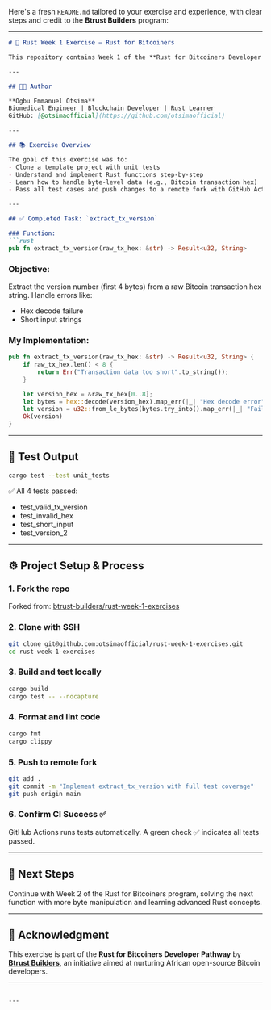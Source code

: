 Here's a fresh `README.md` tailored to your exercise and experience, with clear steps and credit to the **Btrust Builders** program:

---

````markdown
# 🦀 Rust Week 1 Exercise — Rust for Bitcoiners

This repository contains Week 1 of the **Rust for Bitcoiners Developer Pathway** by **Btrust Builders**. It provides a hands-on introduction to Rust programming with a Bitcoin context — focusing on parsing and understanding Bitcoin transactions at the bytecode level.

---

## 🧑‍💻 Author

**Ogbu Emmanuel Otsima**  
Biomedical Engineer | Blockchain Developer | Rust Learner  
GitHub: [@otsimaofficial](https://github.com/otsimaofficial)

---

## 📚 Exercise Overview

The goal of this exercise was to:
- Clone a template project with unit tests
- Understand and implement Rust functions step-by-step
- Learn how to handle byte-level data (e.g., Bitcoin transaction hex)
- Pass all test cases and push changes to a remote fork with GitHub Actions

---

## ✅ Completed Task: `extract_tx_version`

### Function:
```rust
pub fn extract_tx_version(raw_tx_hex: &str) -> Result<u32, String>
````

### Objective:

Extract the version number (first 4 bytes) from a raw Bitcoin transaction hex string. Handle errors like:

* Hex decode failure
* Short input strings

### My Implementation:

```rust
pub fn extract_tx_version(raw_tx_hex: &str) -> Result<u32, String> {
    if raw_tx_hex.len() < 8 {
        return Err("Transaction data too short".to_string());
    }

    let version_hex = &raw_tx_hex[0..8];
    let bytes = hex::decode(version_hex).map_err(|_| "Hex decode error".to_string())?;
    let version = u32::from_le_bytes(bytes.try_into().map_err(|_| "Failed to convert to u32")?);
    Ok(version)
}
```

---

## 🧪 Test Output

```bash
cargo test --test unit_tests
```

✅ All 4 tests passed:

* test\_valid\_tx\_version
* test\_invalid\_hex
* test\_short\_input
* test\_version\_2

---

## ⚙️ Project Setup & Process

### 1. Fork the repo

Forked from: [btrust-builders/rust-week-1-exercises](https://github.com/btrust-builders/rust-week-1-exercises)

### 2. Clone with SSH

```bash
git clone git@github.com:otsimaofficial/rust-week-1-exercises.git
cd rust-week-1-exercises
```

### 3. Build and test locally

```bash
cargo build
cargo test -- --nocapture
```

### 4. Format and lint code

```bash
cargo fmt
cargo clippy
```

### 5. Push to remote fork

```bash
git add .
git commit -m "Implement extract_tx_version with full test coverage"
git push origin main
```

### 6. Confirm CI Success ✅

GitHub Actions runs tests automatically. A green check ✅ indicates all tests passed.

---

## 🚀 Next Steps

Continue with Week 2 of the Rust for Bitcoiners program, solving the next function with more byte manipulation and learning advanced Rust concepts.

---

## 🙏 Acknowledgment

This exercise is part of the **Rust for Bitcoiners Developer Pathway** by [**Btrust Builders**](https://github.com/btrust-builders), an initiative aimed at nurturing African open-source Bitcoin developers.

---

```

---
